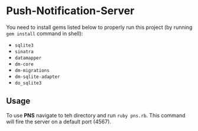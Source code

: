 Push-Notification-Server
========================
You need to install gems listed below to properly run this project (by running `gem install` command in shell):  
* `sqlite3`
* `sinatra`
* `datamapper`
* `dm-core`
* `dm-migrations`
* `dm-sqlite-adapter`
* `do_sqlite3`
  
Usage
------------------
To use **PNS** navigate to teh directory and run `ruby pns.rb`. This command will fire the server on a default port (4567).
